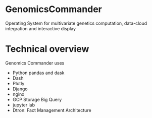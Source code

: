 # GenomicsCommander
Operating System for multivariate genetics computation, data-cloud integration and interactive display
# Technical overview 
Genomics Commander uses 
* Python pandas and dask
* Dash
* Plotly
* Django
* nginx
* GCP Storage Big Query
* jupyter lab 
* Dtron: Fact Management Architecture
